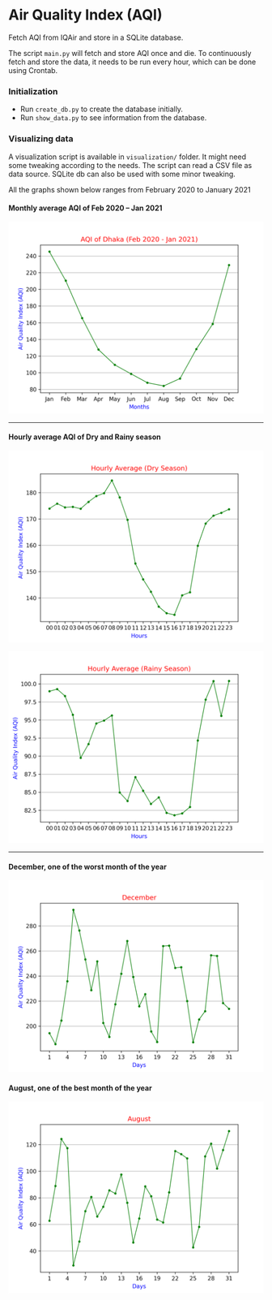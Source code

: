 # Air Quality Index (AQI)
Fetch AQI from IQAir and store in a SQLite database.

The script `main.py` will fetch and store AQI once and die. To continuously fetch and store the data, it needs to be run every hour, which can be done using Crontab.

### Initialization

- Run `create_db.py` to create the database initially.
- Run `show_data.py` to see information from the database.

### Visualizing data

A visualization script is available in `visualization/` folder. It might need some tweaking according to the needs. The script can read a CSV file as data source. SQLite db can also be used with some minor tweaking.

All the graphs shown below ranges from February 2020 to January 2021

#### Monthly average AQI of Feb 2020 – Jan 2021
![avg aqi of a year](images/year.png)

-------------------------------------------

#### Hourly average AQI of Dry and Rainy season
![avg aqi of dry season](images/Hourly_dry.png)

![avg aqi of rainy season](images/Hourly_rainy.png)

-------------------------------------------

#### December, one of the worst month of the year

![avg aqi of December](images/December.png)

#### August, one of the best month of the year

![avg aqi of August](images/August.png)
